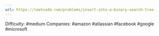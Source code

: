 ```yaml
---
url: https://leetcode.com/problems/insert-into-a-binary-search-tree
---
```


Difficulty: #medium
Companies: #amazon #atlassian #facebook #google #microsoft